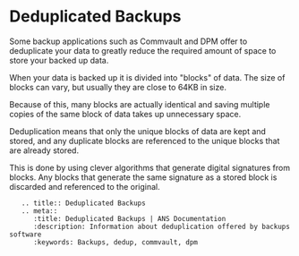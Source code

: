 # Deduplicated Backups
Some backup applications such as Commvault and DPM offer to deduplicate your data to greatly reduce the required amount of space to store your backed up data.

When your data is backed up it is divided into "blocks" of data. The size of blocks can vary, but usually they are close to 64KB in size.

Because of this, many blocks are actually identical and saving multiple copies of the same block of data takes up unnecessary space.

Deduplication means that only the unique blocks of data are kept and stored, and any duplicate blocks are referenced to the unique blocks that are already stored.

This is done by using clever algorithms that generate digital signatures from blocks. Any blocks that generate the same signature as a stored block is discarded and referenced to the original.

```eval_rst
   .. title:: Deduplicated Backups
   .. meta::
      :title: Deduplicated Backups | ANS Documentation
      :description: Information about deduplication offered by backups software
      :keywords: Backups, dedup, commvault, dpm
```
